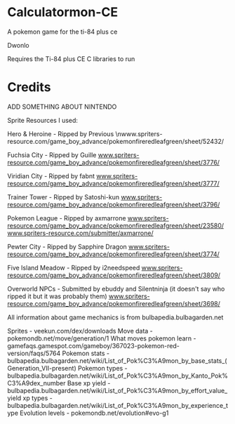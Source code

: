 # Calculatormon-CE
A pokemon game for the ti-84 plus ce

Dwonlo

Requires the Ti-84 plus CE C libraries to run







# Credits

ADD SOMETHING ABOUT NINTENDO



Sprite Resources I used:

Hero & Heroine - Ripped by Previous
\nwww.spriters-resource.com/game_boy_advance/pokemonfireredleafgreen/sheet/52432/


Fuchsia City - Ripped by Guille
www.spriters-resource.com/game_boy_advance/pokemonfireredleafgreen/sheet/3776/

Viridian City - Ripped by fabnt
www.spriters-resource.com/game_boy_advance/pokemonfireredleafgreen/sheet/3777/

Trainer Tower - Ripped by Satoshi-kun
www.spriters-resource.com/game_boy_advance/pokemonfireredleafgreen/sheet/3796/

Pokemon League - Ripped by axmarrone
www.spriters-resource.com/game_boy_advance/pokemonfireredleafgreen/sheet/23580/
www.spriters-resource.com/submitter/axmarrone/

Pewter City - Ripped by Sapphire Dragon
www.spriters-resource.com/game_boy_advance/pokemonfireredleafgreen/sheet/3774/

Five Island Meadow - Ripped by i2needspeed
www.spriters-resource.com/game_boy_advance/pokemonfireredleafgreen/sheet/3809/

Overworld NPCs - Submitted by ebuddy and Silentninja (it doesn't say who ripped it but it was probably them)
www.spriters-resource.com/game_boy_advance/pokemonfireredleafgreen/sheet/3698/



All information about game mechanics is from bulbapedia.bulbagarden.net

Sprites - veekun.com/dex/downloads
Move data - pokemondb.net/move/generation/1
What moves pokemon learn - gamefaqs.gamespot.com/gameboy/367023-pokemon-red-version/faqs/5764
Pokemon stats - bulbapedia.bulbagarden.net/wiki/List_of_Pok%C3%A9mon_by_base_stats_(Generation_VII-present)
Pokemon types - bulbapedia.bulbagarden.net/wiki/List_of_Pok%C3%A9mon_by_Kanto_Pok%C3%A9dex_number
Base xp yield - bulbapedia.bulbagarden.net/wiki/List_of_Pok%C3%A9mon_by_effort_value_yield
xp types - bulbapedia.bulbagarden.net/wiki/List_of_Pok%C3%A9mon_by_experience_type
Evolution levels - pokemondb.net/evolution#evo-g1
